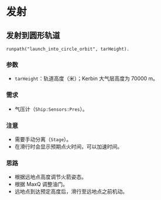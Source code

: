 # 发射

## 发射到圆形轨道

``` VB
runpath("launch_into_circle_orbit", tarHeight).
```

### 参数

- `tarHeight`：轨道高度（米）；Kerbin 大气层高度为 70000 m。

### 需求

- 气压计（`Ship:Sensors:Pres`）。

### 注意

- 需要手动分离（`Stage`）。
- 在滑行时会显示预期点火时间，可以加速时间。

### 思路

- 根据远地点高度调节火箭姿态。
- 根据 MaxQ 调整油门。
- 远地点到达预定高度后，滑行至远地点之前机动。
